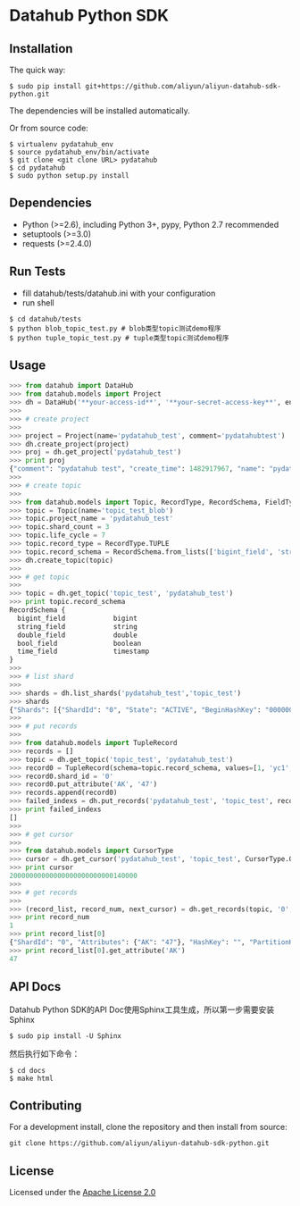 # Datahub Python SDK

## Installation

The quick way:

```shell
$ sudo pip install git+https://github.com/aliyun/aliyun-datahub-sdk-python.git
```

The dependencies will be installed automatically.

Or from source code:

```shell
$ virtualenv pydatahub_env
$ source pydatahub_env/bin/activate
$ git clone <git clone URL> pydatahub
$ cd pydatahub
$ sudo python setup.py install
```

## Dependencies

 * Python (>=2.6), including Python 3+, pypy, Python 2.7 recommended
 * setuptools (>=3.0)
 * requests (>=2.4.0)

## Run Tests

- fill datahub/tests/datahub.ini with your configuration
- run shell

```
$ cd datahub/tests
$ python blob_topic_test.py # blob类型topic测试demo程序
$ python tuple_topic_test.py # tuple类型topic测试demo程序
```

## Usage

```python
>>> from datahub import DataHub
>>> from datahub.models import Project
>>> dh = DataHub('**your-access-id**', '**your-secret-access-key**', endpoint='**your-end-point**')
>>>
>>> # create project
>>>
>>> project = Project(name='pydatahub_test', comment='pydatahubtest')
>>> dh.create_project(project)
>>> proj = dh.get_project('pydatahub_test')
>>> print proj
{"comment": "pydatahub test", "create_time": 1482917967, "name": "pydatahub_test", "last_modify_time": 1482917967}
>>>
>>> # create topic
>>>
>>> from datahub.models import Topic, RecordType, RecordSchema, FieldType
>>> topic = Topic(name='topic_test_blob')
>>> topic.project_name = 'pydatahub_test'
>>> topic.shard_count = 3
>>> topic.life_cycle = 7
>>> topic.record_type = RecordType.TUPLE
>>> topic.record_schema = RecordSchema.from_lists(['bigint_field', 'string_field', 'double_field', 'bool_field', 'time_field'], [FieldType.BIGINT, FieldType.STRING, FieldType.DOUBLE, FieldType.BOOLEAN, FieldType.TIMESTAMP])
>>> dh.create_topic(topic)
>>>
>>> # get topic
>>>
>>> topic = dh.get_topic('topic_test', 'pydatahub_test')
>>> print topic.record_schema
RecordSchema {
  bigint_field            bigint
  string_field            string
  double_field            double
  bool_field              boolean
  time_field              timestamp
}
>>> 
>>> # list shard
>>>
>>> shards = dh.list_shards('pydatahub_test','topic_test')
>>> shards
{"Shards": [{"ShardId": "0", "State": "ACTIVE", "BeginHashKey": "00000000000000000000000000000000", "LeftShardId": "4294967295", "ParentShardIds": [], "ClosedTime": 0, "EndHashKey": "55555555555555555555555555555555", "RightShardId": "1"}, {"ShardId": "2", "State": "ACTIVE", "BeginHashKey": "AAAAAAAAAAAAAAAAAAAAAAAAAAAAAAAA", "LeftShardId": "1", "ParentShardIds": [], "ClosedTime": 0, "EndHashKey": "FFFFFFFFFFFFFFFFFFFFFFFFFFFFFFFF", "RightShardId": "4294967295"}, {"ShardId": "1", "State": "ACTIVE", "BeginHashKey": "55555555555555555555555555555555", "LeftShardId": "0", "ParentShardIds": [], "ClosedTime": 0, "EndHashKey": "AAAAAAAAAAAAAAAAAAAAAAAAAAAAAAAA", "RightShardId": "2"}]}
>>>
>>> # put records
>>> 
>>> from datahub.models import TupleRecord
>>> records = []
>>> topic = dh.get_topic('topic_test', 'pydatahub_test')
>>> record0 = TupleRecord(schema=topic.record_schema, values=[1, 'yc1', 10.01, True, 1455869335000000])
>>> record0.shard_id = '0'
>>> record0.put_attribute('AK', '47')
>>> records.append(record0)
>>> failed_indexs = dh.put_records('pydatahub_test', 'topic_test', records)
>>> print failed_indexs
[]
>>>
>>> # get cursor
>>>
>>> from datahub.models import CursorType
>>> cursor = dh.get_cursor('pydatahub_test', 'topic_test', CursorType.OLDEST, '0')
>>> print cursor
20000000000000000000000000140000
>>>
>>> # get records
>>>
>>> (record_list, record_num, next_cursor) = dh.get_records(topic, '0', cursor, 10)
>>> print record_num
1
>>> print record_list[0]
{"ShardId": "0", "Attributes": {"AK": "47"}, "HashKey": "", "PartitionKey": "", "Data": ["1", "yc1", "10.01", "true", "1455869335000000"]}
>>> print record_list[0].get_attribute('AK')
47
```

## API Docs

Datahub Python SDK的API Doc使用Sphinx工具生成，所以第一步需要安装Sphinx

```shell
$ sudo pip install -U Sphinx
```

然后执行如下命令：

```shell
$ cd docs
$ make html
```

## Contributing

For a development install, clone the repository and then install from source:

```
git clone https://github.com/aliyun/aliyun-datahub-sdk-python.git
```

## License

Licensed under the [Apache License 2.0](https://www.apache.org/licenses/LICENSE-2.0.html)
